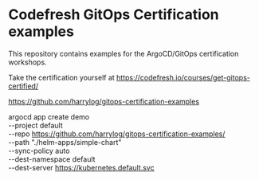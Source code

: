 # Codefresh GitOps Certification examples

This repository contains examples for the ArgoCD/GitOps
certification workshops.

Take the certification yourself at https://codefresh.io/courses/get-gitops-certified/


https://github.com/harrylog/gitops-certification-examples



argocd app create demo \
--project default \
--repo https://github.com/harrylog/gitops-certification-examples/ \
--path "./helm-apps/simple-chart" \
--sync-policy auto \
--dest-namespace default \
--dest-server https://kubernetes.default.svc